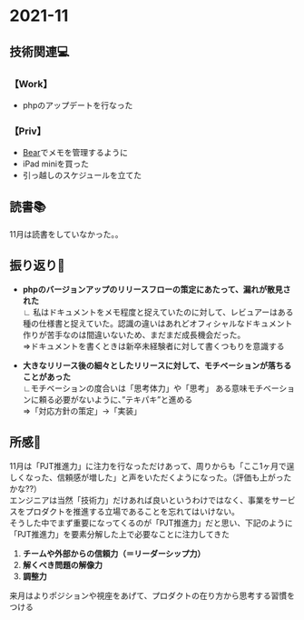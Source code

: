 # 2021-11
## 技術関連:computer:
### 【Work】
* phpのアップデートを行なった

### 【Priv】
* [Bear](https://apps.apple.com/jp/app/bear-%E3%83%97%E3%83%A9%E3%82%A4%E3%83%99%E3%83%BC%E3%83%88%E3%83%A1%E3%83%A2/id1091189122?mt=12)でメモを管理するように
* iPad miniを買った
* 引っ越しのスケジュールを立てた

## 読書:books:
11月は読書をしていなかった。。

## 振り返り:eyes:
* **phpのバージョンアップのリリースフローの策定にあたって、漏れが散見された**<br>
∟ 私はドキュメントをメモ程度と捉えていたのに対して、レビュアーはある種の仕様書と捉えていた。認識の違いはあれどオフィシャルなドキュメント作りが苦手なのは間違いないため、まだまだ成長機会だった。<br>
⇒ドキュメントを書くときは新卒未経験者に対して書くつもりを意識する

* **大きなリリース後の細々としたリリースに対して、モチベーションが落ちることがあった**<br>
∟モチベーションの度合いは「思考体力」や「思考」
ある意味モチベーションに頼る必要がないように、”テキパキ”と進める<br>
⇒「対応方針の策定」→「実装」

## 所感:clap:
11月は「PJT推進力」に注力を行なっただけあって、周りからも「ここ1ヶ月で逞しくなった、信頼感が増した」と声をいただくようになった。（評価も上がったかな??）<br>
エンジニアは当然「技術力」だけあれば良いというわけではなく、事業をサービスをプロダクトを推進する立場であることを忘れてはいけない。<br>
そうした中でまず重要になってくるのが「PJT推進力」だと思い、下記のように「PJT推進力」を要素分解した上で必要なことに注力してきた
1. **チームや外部からの信頼力（＝リーダーシップ力）**
2. **解くべき問題の解像力**
3. **調整力**

来月はよりポジションや視座をあげて、プロダクトの在り方から思考する習慣をつける
